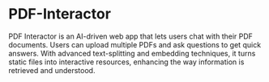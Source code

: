 # PDF-Interactor
PDF Interactor is an AI-driven web app that lets users chat with their PDF documents. Users can upload multiple PDFs and ask questions to get quick answers. With advanced text-splitting and embedding techniques, it turns static files into interactive resources, enhancing the way information is retrieved and understood.
